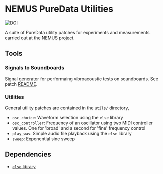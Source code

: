 # NEMUS PureData Utilities
[![DOI](https://zenodo.org/badge/DOI/10.5281/zenodo.15641239.svg)](https://doi.org/10.5281/zenodo.15641239)

A suite of PureData utility patches for experiments and measurements carried out at the NEMUS project.

## Tools

### Signals to Soundboards

Signal generator for performaing vibroacoustic tests on soundboards. See patch [README](./signals_2_soundboards/README.md).

### Utilities

General utility patches are contained in the `utils/` directory,

- `osc_choice`: Waveform selection using the `else` library
- `osc_controller`: Frequency of an oscillator using two MIDI controller values. One for 'broad' and a second for 'fine' frequency control
- `play_wav`: Simple audio file playback using the `else` library
- `sweep`: Exponential sine sweep

## Dependencies

- [`else` library](https://github.com/porres/pd-else)